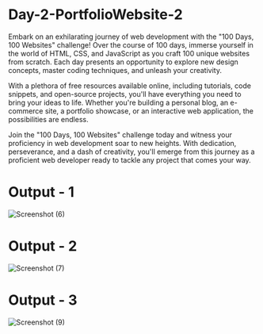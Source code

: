 # Day-2-PortfolioWebsite-2

Embark on an exhilarating journey of web development with the "100 Days, 100 Websites" challenge! Over the course of 100 days, immerse yourself in the world of HTML, CSS, and JavaScript as you craft 100 unique websites from scratch. Each day presents an opportunity to explore new design concepts, master coding techniques, and unleash your creativity.



With a plethora of free resources available online, including tutorials, code snippets, and open-source projects, you'll have everything you need to bring your ideas to life. Whether you're building a personal blog, an e-commerce site, a portfolio showcase, or an interactive web application, the possibilities are endless.

Join the "100 Days, 100 Websites" challenge today and witness your proficiency in web development soar to new heights. With dedication, perseverance, and a dash of creativity, you'll emerge from this journey as a proficient web developer ready to tackle any project that comes your way.

# Output - 1

![Screenshot (6)](https://github.com/QuantumCoding123/Day-2-Portpolio-Website-Responsive/assets/166281221/7fb47805-d8cc-47e4-b696-8e1696c12860)

# Output - 2

![Screenshot (7)](https://github.com/QuantumCoding123/Day-2-Portpolio-Website-Responsive/assets/166281221/261c96d8-faef-41fd-9886-e1070566cd87)

# Output - 3

![Screenshot (9)](https://github.com/QuantumCoding123/Day-2-Portpolio-Website-Responsive/assets/166281221/dfba3034-1f1a-4b6b-9278-92cb629ff1b9)



